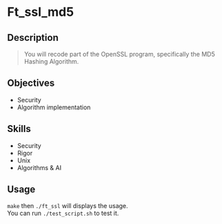 # Ft_ssl_md5

## Description
>You will recode part of the OpenSSL program, specifically the MD5 Hashing Algorithm.

## Objectives
* Security
* Algorithm implementation

## Skills
* Security
* Rigor
* Unix
* Algorithms & AI

## Usage
`make` then `./ft_ssl` will displays the usage.</br>
You can run `./test_script.sh` to test it.
